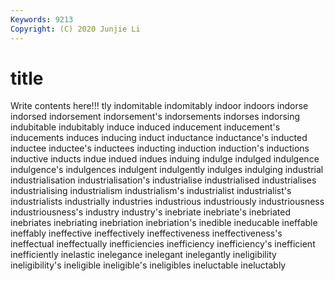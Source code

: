 ```yaml
---
Keywords: 9213
Copyright: (C) 2020 Junjie Li
---
```


# title

Write contents here!!!
tly 
indomitable 
indomitably 
indoor 
indoors 
indorse 
indorsed 
indorsement 
indorsement's 
indorsements
indorses 
indorsing 
indubitable 
indubitably 
induce 
induced 
inducement 
inducement's 
inducements 
induces
inducing 
induct 
inductance 
inductance's 
inducted 
inductee 
inductee's 
inductees 
inducting 
induction
induction's 
inductions 
inductive 
inducts 
indue 
indued 
indues 
induing 
indulge 
indulged
indulgence 
indulgence's 
indulgences 
indulgent 
indulgently 
indulges 
indulging 
industrial 
industrialisation 
industrialisation's
industrialise 
industrialised 
industrialises 
industrialising 
industrialism 
industrialism's 
industrialist 
industrialist's 
industrialists 
industrially
industries 
industrious 
industriously 
industriousness 
industriousness's 
industry 
industry's 
inebriate 
inebriate's 
inebriated
inebriates 
inebriating 
inebriation 
inebriation's 
inedible 
ineducable 
ineffable 
ineffably 
ineffective 
ineffectively
ineffectiveness 
ineffectiveness's 
ineffectual 
ineffectually 
inefficiencies 
inefficiency 
inefficiency's 
inefficient 
inefficiently 
inelastic
inelegance 
inelegant 
inelegantly 
ineligibility 
ineligibility's 
ineligible 
ineligible's 
ineligibles 
ineluctable 
ineluctably
